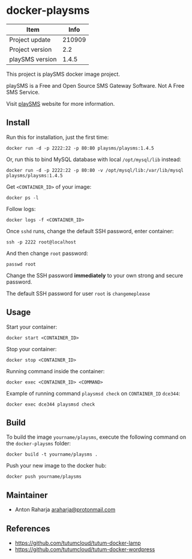 docker-playsms
==============

Item            | Info
--------------- | ---------------
Project update  | 210909
Project version | 2.2
playSMS version | 1.4.5

This project is playSMS docker image project.

playSMS is a Free and Open Source SMS Gateway Software. Not A Free SMS Service.

Visit [playSMS](http://playsms.org) website for more information.


## Install

Run this for installation, just the first time:

```
docker run -d -p 2222:22 -p 80:80 playsms/playsms:1.4.5
```
	
Or, run this to bind MySQL database with local `/opt/mysql/lib` instead:

```
docker run -d -p 2222:22 -p 80:80 -v /opt/mysql/lib:/var/lib/mysql playsms/playsms:1.4.5
```

Get `<CONTAINER_ID>` of your image:

```
docker ps -l
```

Follow logs:

```
docker logs -f <CONTAINER_ID>
```

Once `sshd` runs, change the default SSH password, enter container:

```
ssh -p 2222 root@localhost
```

And then change `root` password:

```
passwd root
```

Change the SSH password **immediately** to your own strong and secure password.

The default SSH password for user `root` is `changemeplease`


## Usage

Start your container:

```
docker start <CONTAINER_ID>
```

Stop your container:

```
docker stop <CONTAINER_ID>
```

Running command inside the container:

```
docker exec <CONTAINER_ID> <COMMAND>
```

Example of running command `playsmsd check` on `CONTAINER_ID` `dce344`:

```
docker exec dce344 playsmsd check
```


## Build

To build the image `yourname/playsms`, execute the following command on the `docker-playsms` folder:

```
docker build -t yourname/playsms .
```

Push your new image to the docker hub:

```
docker push yourname/playsms
```


## Maintainer

- Anton Raharja <araharja@protonmail.com>


## References

- https://github.com/tutumcloud/tutum-docker-lamp
- https://github.com/tutumcloud/tutum-docker-wordpress
